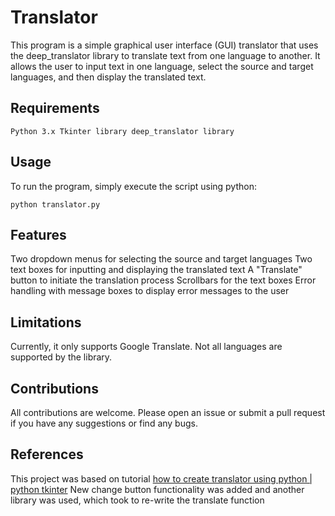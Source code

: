 # Translator
This program is a simple graphical user interface (GUI) translator that uses the deep_translator library to translate text from one language to another. It allows the user to input text in one language, select the source and target languages, and then display the translated text.

## Requirements
`Python 3.x
Tkinter library
deep_translator library`

## Usage
To run the program, simply execute the script using python:

```
python translator.py
```

## Features
Two dropdown menus for selecting the source and target languages
Two text boxes for inputting and displaying the translated text
A "Translate" button to initiate the translation process
Scrollbars for the text boxes
Error handling with message boxes to display error messages to the user

## Limitations
Currently, it only supports Google Translate.
Not all languages are supported by the library.

## Contributions
All contributions are welcome. Please open an issue or submit a pull request if you have any suggestions or find any bugs.

## References
This project was based on tutorial [how to create translator using python | python tkinter](https://www.youtube.com/watch?v=3ydfbFFrPWE)
New change button functionality was added and another library was used, which took to re-write the translate function